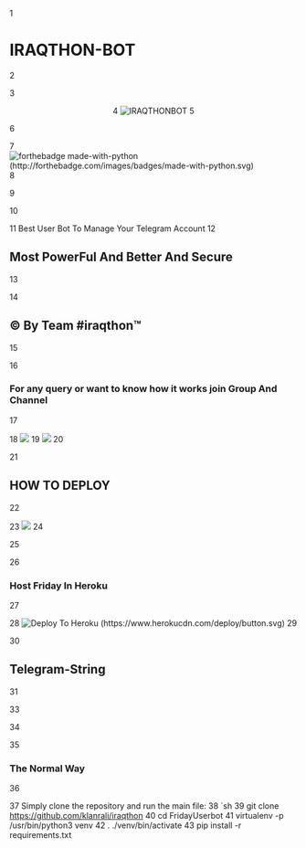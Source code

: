 1
# IRAQTHON-BOT
2
 
3
<p align="center">
4
<img src="https://telegra.ph/file/21777ec2c86ecadc1a5d4.jpg" alt="IRAQTHONBOT">
5
 
6
 
7
![forthebadge made-with-python (http://forthebadge.com/images/badges/made-with-python.svg)](https://www.python.org/)
8
 
9
 
10
 
11
Best User Bot To Manage Your Telegram Account 
12
## Most PowerFul And Better And Secure
13
 
14
## © By Team #iraqthon™
15
 
16
### For any query or want to know how it works join Group And Channel 
17
 
18
<a href="https://t.me/iraqthon"><img src="https://img.shields.io/badge/Join-Telegram%20Channel-red.svg?logo=Telegram"></a>
19
<a href="https://t.me/aliklanr"><img src="https://img.shields.io/badge/Join-Telegram%20Group-blue.svg?logo=telegram"></a>
20
 
21
## HOW TO DEPLOY 
22
 
23
<a href="https://youtu.be/HKLtmbiFi_Q"><img src="https://img.shields.io/badge/How%20To-Deploy-red.svg?logo=Youtube"></a>
24
 
25
 
26
### Host Friday In Heroku
27
 
28
![Deploy To Heroku (https://www.herokucdn.com/deploy/button.svg)](https://heroku.com/deploy?template=https://github.com/klanrali/IRAQTHON )
29
 
30
## Telegram-String
31
 
33
 
34
 
35
### The Normal Way
36
 
37
Simply clone the repository and run the main file:
38
`sh
39
git clone https://github.com/klanrali/iraqthon
40
cd FridayUserbot
41
virtualenv -p /usr/bin/python3 venv
42
. ./venv/bin/activate
43
pip install -r requirements.txt
